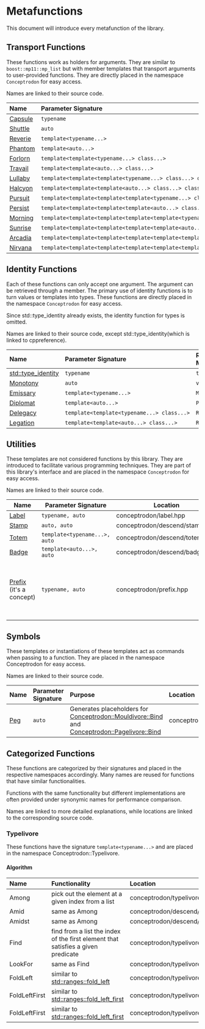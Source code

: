 # Metafunctions

This document will introduce every metafunction of the library.

## Transport Functions

These functions work as holders for arguments.
They are similar to `boost::mp11::mp_list` but with member templates that transport arguments to user-provided functions.
They are directly placed in the namespace `Conceptrodon` for easy access.

Names are linked to their source code.

| Name | Parameter Signature | Transport&nbsp;members | Location |
|:-|:-|:-|:-|
| [Capsule](https://github.com/AmazingMonster/conceptrodon/blob/main/conceptrodon/capsule.hpp) | `typename` | `Road` & `UniRoad` | conceptrodon/capsule.hpp |
| [Shuttle](https://github.com/AmazingMonster/conceptrodon/blob/main/conceptrodon/shuttle.hpp) | `auto` | `Rail` & `UniRail` | conceptrodon/shuttle.hpp |
| [Reverie](https://github.com/AmazingMonster/conceptrodon/blob/main/conceptrodon/reverie.hpp) | `template<typename...>` | `Flow` & `UniFlow` | conceptrodon/reverie.hpp |
| [Phantom](https://github.com/AmazingMonster/conceptrodon/blob/main/conceptrodon/phantom.hpp) | `template<auto...>` | `Sail` & `UniSail` | conceptrodon/phantom.hpp |
| [Forlorn](https://github.com/AmazingMonster/conceptrodon/blob/main/conceptrodon/forlorn.hpp) | <code>template<template<typename...>&nbsp;class...></code> | `Snow` & `UniSnow` | conceptrodon/forlorn.hpp |
| [Travail](https://github.com/AmazingMonster/conceptrodon/blob/main/conceptrodon/travail.hpp) | <code>template<template<auto...>&nbsp;class...></code> | `Hail` & `UniHail` | conceptrodon/travail.hpp |
| [Lullaby](https://github.com/AmazingMonster/conceptrodon/blob/main/conceptrodon/lullaby.hpp) | <code>template<template<template<typename...>&nbsp;class...>&nbsp;class...></code> | `Lull` & `UniLull` | conceptrodon/lullaby.hpp |
| [Halcyon](https://github.com/AmazingMonster/conceptrodon/blob/main/conceptrodon/halcyon.hpp) | <code>template<template<template<auto...>&nbsp;class...>&nbsp;class...></code> | `Calm` & `UniCalm` | conceptrodon/halcyon.hpp |
| [Pursuit](https://github.com/AmazingMonster/conceptrodon/blob/main/conceptrodon/pursuit.hpp) | <code>template<template<template<template<typename...>&nbsp;class...>&nbsp;class...>&nbsp;class...></code> | `Hope` & `UniHope` | conceptrodon/pursuit.hpp |
| [Persist](https://github.com/AmazingMonster/conceptrodon/blob/main/conceptrodon/persist.hpp) | <code>template<template<template<template<auto...>&nbsp;class...>&nbsp;class...>&nbsp;class...></code> | `Will` & `UniWill` | conceptrodon/persist.hpp |
| [Morning](https://github.com/AmazingMonster/conceptrodon/blob/main/conceptrodon/morning.hpp) | <code>template<template<template<template<template<typename...>&nbsp;class...>&nbsp;class...>&nbsp;class...>&nbsp;class...></code> | `Glow` & `UniGlow` | conceptrodon/morning.hpp |
| [Sunrise](https://github.com/AmazingMonster/conceptrodon/blob/main/conceptrodon/sunrise.hpp) | <code>template<template<template<template<template<auto...>&nbsp;class...>&nbsp;class...>&nbsp;class...>&nbsp;class...></code> | `Dawn` & `UniDawn` | conceptrodon/sunrise.hpp |
| [Arcadia](https://github.com/AmazingMonster/conceptrodon/blob/main/conceptrodon/arcadia.hpp) | <code>template<template<template<template<template<template<typename...>&nbsp;class...>&nbsp;class...>&nbsp;class...>&nbsp;class...>&nbsp;class...></code> | | conceptrodon/arcadia.hpp |
| [Nirvana](https://github.com/AmazingMonster/conceptrodon/blob/main/conceptrodon/nirvana.hpp) | <code>template<template<template<template<template<template<auto...>&nbsp;class...>&nbsp;class...>&nbsp;class...>&nbsp;class...>&nbsp;class...></code> | | conceptrodon/nirvana.hpp |

## Identity Functions

Each of these functions can only accept one argument.
The argument can be retrieved through a member.
The primary use of identity functions is to turn values or templates into types.
These functions are directly placed in the namespace `Conceptrodon` for easy access.

Since std::type_identity already exists, the identity function for types is omitted.

Names are linked to their source code, except std::type_identity(which is linked to cppreference).

| Name | Parameter Signature | Retriever Member | location |
|:-|:-|:-|:-|
| [std::type_identity](https://en.cppreference.com/w/cpp/types/type_identity) | `typename` | `type` | |
| [Monotony](https://github.com/AmazingMonster/conceptrodon/blob/main/conceptrodon/monotony.hpp) |`auto` | `value` | conceptrodon/monotony.hpp |
| [Emissary](https://github.com/AmazingMonster/conceptrodon/blob/main/conceptrodon/emissary.hpp) | `template<typename...>` | `Mold` | conceptrodon/emissary.hpp |
| [Diplomat](https://github.com/AmazingMonster/conceptrodon/blob/main/conceptrodon/diplomat.hpp) | `template<auto...>` | `Page` | conceptrodon/diplomat.hpp |
| [Delegacy](https://github.com/AmazingMonster/conceptrodon/blob/main/conceptrodon/delegacy.hpp) | <code>template<template<typename...>&nbsp;class...></code> | `Road` | conceptrodon/delegacy.hpp |
| [Legation](https://github.com/AmazingMonster/conceptrodon/blob/main/conceptrodon/legation.hpp) | <code>template<template<auto...>&nbsp;class...></code> | `Rail` | conceptrodon/legation.hpp |

## Utilities

These templates are not considered functions by this library. They are introduced to facilitate various programming techniques. They are part of this library's interface and are placed in the namespace `Conceptrodon` for easy access.

Names are linked to their source code.

<table>
    <thead>
        <tr>
            <th>Name</th>
            <th>Parameter Signature</th>
            <th>Location</th>
            <th>Demonstration of the technique</th>
        </tr>
    </thead>
    <tbody>
        <tr>
            <td>
                <a href="https://github.com/AmazingMonster/conceptrodon/blob/main/conceptrodon/label.hpp">
                    Label
                </a>
            </td>
            <td><code>typename, auto</code></td>
            <td>conceptrodon/label.hpp</td>
            <td  rowspan=4>
                <ul>
                    <li>
                        <a href="https://youtu.be/LfOh0DwTP00?list=PLbylzvxDYXicFnd_E34j8D9dU7a9ArBYM&t=2048">
                            The Nth Element: A Case Study - Kris Jusiak
                        </a>
                    </li>
                    <li>
                        <a href="https://github.com/StarQTius/Unpadded/blob/unstable-v2/include/upd/detail/variadic/leaf.hpp">
                            upd::detail::variadic::aggregated_leaves
                        </a>
                    <li>
                        <a href="https://github.com/AmazingMonster/conceptrodon/blob/main/conceptrodon/descend/typelivore/amid.hpp">
                            Conceptrodon::Typelivore::Amid
                        </a>
                    </li>
                </ul>
            </td>
        </tr>
        <tr>
            <td>
                <a href="https://github.com/AmazingMonster/conceptrodon/blob/main/conceptrodon/descend/stamp.hpp">
                    Stamp
                </a>
            </td>
            <td><code>auto, auto</code></td>
            <td>conceptrodon/descend/stamp.hpp</td>
        </tr>
        <tr>
            <td>
                <a href="https://github.com/AmazingMonster/conceptrodon/blob/main/conceptrodon/descend/totem.hpp">
                    Totem
                </a>
            </td>
            <td><code>template&lttypename...&gt, auto</code></td>
            <td>conceptrodon/descend/totem.hpp</td>
        </tr>
        <tr>
            <td>
                <a href="https://github.com/AmazingMonster/conceptrodon/blob/main/conceptrodon/descend/badge.hpp">
                    Badge
                </a>
            </td>
            <td><code>template&ltauto...&gt, auto</code></td>
            <td>conceptrodon/descend/badge.hpp</td>
        </tr>
        <tr>
            <td>
                <a href="https://github.com/AmazingMonster/conceptrodon/blob/main/conceptrodon/prefix.hpp">
                    Prefix
                </a>
                (it's a concept)
            </td>
            <td><code>typename, auto</code></td>
            <td>conceptrodon/prefix.hpp</td>
            <td>
                <ul>
                    <li>
                        <a href="https://youtu.be/LfOh0DwTP00?list=PLbylzvxDYXicFnd_E34j8D9dU7a9ArBYM&t=1494">
                            The Nth Element: A Case Study - Kris Jusiak
                        </a>
                    </li>
                    <li>
                        <a href="https://github.com/AmazingMonster/conceptrodon/blob/main/conceptrodon/descend/microbiota/typella/fore.hpp">
                            Conceptrodon::Typella::Fore
                        </a><br>(used to define
                        <a href="https://github.com/AmazingMonster/conceptrodon/blob/main/conceptrodon/descend/typelivore/front.hpp">
                            Conceptrodon::Typelivore::Front
                        </a>and
                        <a href="https://github.com/AmazingMonster/conceptrodon/blob/main/conceptrodon/descend/mouldivore/front.hpp">
                        <!--no line break so that a whitespace won't be added before ')'-->Conceptrodon::Mouldivore::Front</a>)
                    </li>
                </ul>
            </td>
        </tr>
    </tbody>
</table>

## Symbols

These templates or instantiations of these templates act as commands when passing to a function. They are placed in the namespace Conceptrodon for easy access.

Names are linked to their source code.

| Name | Parameter Signature | Purpose | Location |
|:-|:-|:-|:-|
| [Peg](https://github.com/AmazingMonster/conceptrodon/blob/main/conceptrodon/peg.hpp) | `auto` | Generates placeholders for [Conceptrodon::Mouldivore::Bind](https://github.com/AmazingMonster/conceptrodon/blob/main/conceptrodon/descend/descend/mouldivore/bind.hpp) and [Conceptrodon::Pagelivore::Bind](https://github.com/AmazingMonster/conceptrodon/blob/main/conceptrodon/descend/descend/pagelivore/bind.hpp)| conceptrodon/peg.hpp |

## Categorized Functions

These functions are categorized by their signatures and placed in the respective namespaces accordingly.
Many names are reused for functions that have similar functionalities.

Functions with the same functionality but different implementations are often provided under synonymic names for performance comparison.

Names are linked to more detailed explanations, while locations are linked to the corresponding source code.

### Typelivore

These functions have the signature `template<typename...>` and are placed in the namespace Conceptrodon::Typelivore.

#### Algorithm

| Name | Functionality | Location |
|:-|:-|:-|
| Among | pick out the element at a given index from a list | conceptrodon/typelivore/among.hpp |
| Amid | same as Among | conceptrodon/descend/typelivore/amid.hpp |
| Amidst | same as Among | conceptrodon/descend/typelivore/amidst.hpp |
| Find | find from a list the index of the first element that satisfies a given predicate | conceptrodon/typelivore/find.hpp |
| LookFor | same as Find | conceptrodon/typelivore/look_for.hpp |
| FoldLeft | similar to [std::ranges::fold_left](https://en.cppreference.com/w/cpp/algorithm/ranges/fold_left) | conceptrodon/typelivore/fold_left.hpp |
| FoldLeftFirst | similar to [std::ranges::fold_left_first](https://en.cppreference.com/w/cpp/algorithm/ranges/fold_left_first) | conceptrodon/typelivore/fold_left_first.hpp |
| FoldLeftFirst | similar to [std::ranges::fold_left_first](https://en.cppreference.com/w/cpp/algorithm/ranges/fold_left_first) | conceptrodon/typelivore/fold_left_first.hpp |
